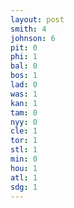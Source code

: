 ```yaml
---
layout: post
smith: 4
johnson: 6
pit: 0
phi: 1
bal: 0
bos: 1
lad: 0
was: 1
kan: 1
tam: 0
nyy: 0
cle: 1
tor: 1
stl: 1
min: 0
hou: 1
atl: 1
sdg: 1
---
```

